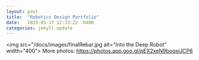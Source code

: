 ```yaml
---
layout: post
title:  "Robotics Design Portfolio"
date:   2025-05-17 12:33:22 -0400
categories: jekyll update
---
```

<img src="/docs/images/finalRebar.jpg alt="Into the Deep Robot" width="400">
More photos: https://photos.app.goo.gl/pEX2xeN9boqsiJCP6

